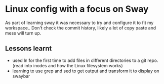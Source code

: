 # Linux config with a focus on Sway

As part of learning sway it was necessary to try and configure it to fit my workspace.. Don't check the commit history, likely a lot of copy paste and mess will turn up.

## Lessons learnt

* used ln for the first time to add files in different directories to a git repo. (read into inodes and how the Linux filesystem works)
* learning to use grep and sed to get output and transform it to display on swaybar
